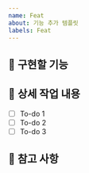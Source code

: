 ```yaml
---
name: Feat
about: 기능 추가 템플릿
labels: Feat
---
```


## 🤷 구현할 기능

## 🔨 상세 작업 내용

- [ ] To-do 1
- [ ] To-do 2
- [ ] To-do 3

## 📄 참고 사항

<!-- 추가하고 싶은 내용이 있다면 적어주세요 -->
